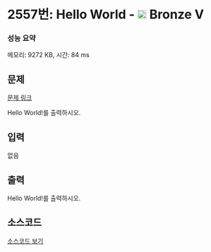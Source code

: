 # 2557번: Hello World - <img src="https://static.solved.ac/tier_small/1.svg" style="height:20px" /> Bronze V

<!-- performance -->
### 성능 요약
메모리: 9272 KB, 시간: 84 ms
<!-- end -->

## 문제

[문제 링크](https://boj.kr/2557)


<p>
Hello World!를 출력하시오.</p>



## 입력


<p>
없음</p>



## 출력


<p>
Hello World!를 출력하시오.</p>



## 소스코드

[소스코드 보기](Hello%20World.js)